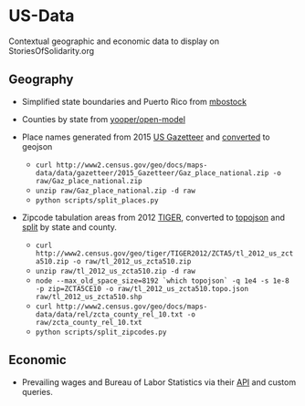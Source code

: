 # US-Data

Contextual geographic and economic data to display on StoriesOfSolidarity.org

## Geography

* Simplified state boundaries and Puerto Rico from [mbostock](http://bl.ocks.org/mbostock/5629120)
* Counties by state from [yooper/open-model](https://github.com/yooper/open-model/tree/master/geodata/topojson/united_states)
* Place names generated from 2015 [US Gazetteer](https://www.census.gov/geo/maps-data/data/gazetteer2015.html) and [converted](geography/scripts/gazetteer.py) to geojson
    * `curl http://www2.census.gov/geo/docs/maps-data/data/gazetteer/2015_Gazetteer/Gaz_place_national.zip -o raw/Gaz_place_national.zip `
    * `unzip raw/Gaz_place_national.zip -d raw`
    * `python scripts/split_places.py`
    
* Zipcode tabulation areas from 2012 [TIGER](http://www2.census.gov/geo/tiger/TIGER2012/ZCTA5/), converted to [topojson](https://github.com/mbostock/topojson) and [split](geography/scripts/zipcodes.py) by state and county.
	* `curl http://www2.census.gov/geo/tiger/TIGER2012/ZCTA5/tl_2012_us_zcta510.zip -o raw/tl_2012_us_zcta510.zip`
	* `unzip raw/tl_2012_us_zcta510.zip -d raw`
	* ```node --max_old_space_size=8192 `which topojson` -q 1e4 -s 1e-8  -p zip=ZCTA5CE10 -o raw/tl_2012_us_zcta510.topo.json raw/tl_2012_us_zcta510.shp```
	* `curl http://www2.census.gov/geo/docs/maps-data/data/rel/zcta_county_rel_10.txt -o raw/zcta_county_rel_10.txt`
	* `python scripts/split_zipcodes.py` 

## Economic

* Prevailing wages and Bureau of Labor Statistics via their [API](http://www.bls.gov/developers/home.htm) and custom queries.
